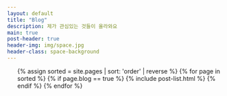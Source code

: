 ```yaml
---
layout: default
title: "Blog"
description: 제가 관심있는 것들이 올라와요
main: true
post-header: true
header-img: img/space.jpg
header-class: space-background
---
```


<ul class="catalogue">
{% assign sorted = site.pages | sort: 'order' | reverse %}
{% for page in sorted %}
{% if page.blog == true %}
{% include post-list.html %}
{% endif %}
{% endfor %}
</ul>
